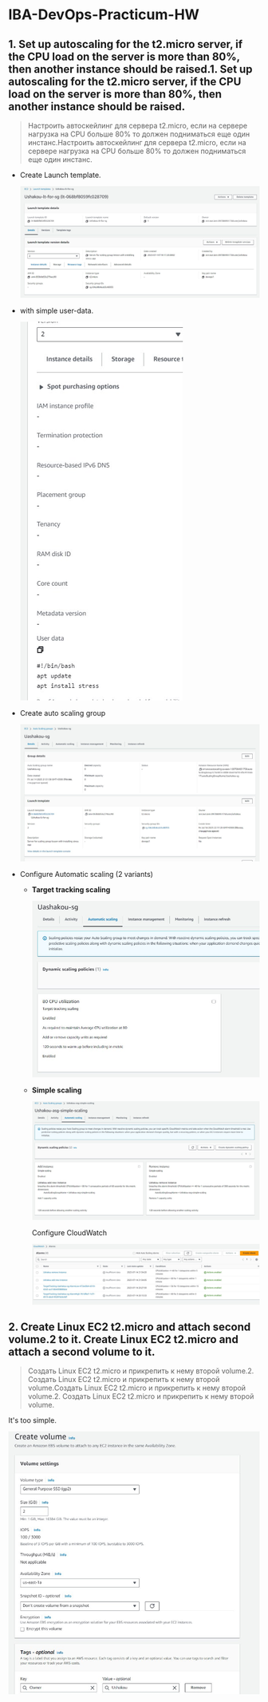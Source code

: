 # IBA-DevOps-Practicum-HW

## 1. Set up autoscaling for the t2.micro server, if the CPU load on the server is more than 80%, then another instance should be raised.1. Set up autoscaling for the t2.micro server, if the CPU load on the server is more than 80%, then another instance should be raised.
> Настроить автоскейлинг для сервера t2.micro, если на сервере нагрузка на CPU больше 80% то должен подниматься еще один инстанс.Настроить автоскейлинг для сервера t2.micro, если на сервере нагрузка на CPU больше 80% то должен подниматься еще один инстанс.

- Create Launch template.
  
  ![](./img/AWS_ASG_1.jpg)
- with simple user-data.
  
  ![](./img/AWS_ASG_2.jpg)
- Create auto scaling group

  ![](./img/AWS_ASG_3.jpg)

- Configure Automatic scaling (2 variants)
  - **Target tracking scaling**
    
    ![](./img/AWS_ASG_4.jpg)

  - **Simple scaling**
    
    ![](./img/AWS_ASG_6.jpg)

    Configure CloudWatch

    ![](./img/AWS_ASG_7.jpg)

  
  
## 2. Create Linux EC2 t2.micro and attach second volume.2 to it. Create Linux EC2 t2.micro and attach a second volume to it.
> Создать Linux EC2 t2.micro и прикрепить к нему второй volume.2. Создать Linux EC2 t2.micro и прикрепить к нему второй volume.Создать Linux EC2 t2.micro и прикрепить к нему второй volume.2. Создать Linux EC2 t2.micro и прикрепить к нему второй volume.

It's too simple. 

![](./img/AWS_add_volume_8.jpg)


